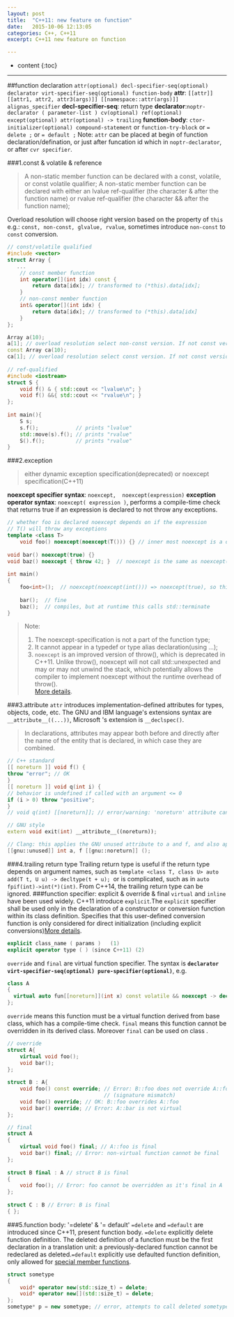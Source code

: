 ```yaml
---
layout: post
title:  "C++11: new feature on function"
date:   2015-10-06 12:13:05
categories: C++, C++11
excerpt: C++11 new feature on function

---
```


* content
{:toc}

---

##function declaration
`attr(optional) decl-specifier-seq(optional) declarator virt-specifier-seq(optional) function-body`
**attr**: `[[attr]] [[attr1, attr2, attr3(args)]] [[namespace::attr(args)]] alignas_specifier`
**decl-specifier-seq**:  return type
**declarator**:`noptr-declarator ( parameter-list ) cv(optional) ref(optional) except(optional) attr(optional) -> trailing`
**function-body**: `ctor-initializer(optional) compound-statement` or `function-try-block` or `= delete ;` or `= default ;`
Note: `attr` can be placed at begin of function declaration/defination, or just after funcation id which in `noptr-declarator`, or after `cvr specifier`.

###1.const & volatile & reference
>A non-static member function can be declared with a const, volatile, or const volatile qualifier;
>A non-static member function can be declared with either an lvalue ref-qualifier (the character & after the function name) or rvalue ref-qualifier (the character && after the function name);   
 
Overload resolution will choose right version based on the property of `this` e.g.: `const, non-const, glvalue, rvalue`, sometimes introduce `non-const` to `const` conversion.
 
``` C++
// const/volatile qualified
#include <vector>
struct Array {
   ...
    // const member function
    int operator[](int idx) const {
        return data[idx]; // transformed to (*this).data[idx];
    }
    // non-const member function
    int& operator[](int idx) {
        return data[idx]; // transformed to (*this).data[idx]
    }
};

Array a(10);
a[1]; // overload resolution select non-const version. If not const version, conver to const, then choose const version
const Array ca(10);
ca[1]; // overload resolution select const version. If not const version, compile error
    
// ref-qualified
#include <iostream>
struct S {
    void f() & { std::cout << "lvalue\n"; }
    void f() &&{ std::cout << "rvalue\n"; }
};
 
int main(){
    S s;
    s.f();            // prints "lvalue"
    std::move(s).f(); // prints "rvalue"
    S().f();          // prints "rvalue"
}
```
###2.exception
>either dynamic exception specification(deprecated) or noexcept specification(C++11)

**noexcept specifier syntax**: `noexcept,  noexcept(expression)`
**exception operator syntax**: `noexcept( expression )`,  performs a compile-time check that returns true if an expression is declared to not throw any exceptions.

```C++
// whether foo is declared noexcept depends on if the expression
// T() will throw any exceptions
template <class T>
	void foo() noexcept(noexcept(T())) {} // inner most noexcept is a operator
 
void bar() noexcept(true) {}
void baz() noexcept { throw 42; }  // noexcept is the same as noexcept(true)
 
int main() 
{
    foo<int>();  // noexcept(noexcept(int())) => noexcept(true), so this is fine
 
    bar();  // fine
    baz();  // compiles, but at runtime this calls std::terminate
}
```
>Note:
>1. The noexcept-specification is not a part of the function type;
>2. It cannot appear in a typedef or type alias declaration(using ...);
>3. `noexcept` is an improved version of throw(), which is deprecated in C++11. Unlike throw(), noexcept will not call std::unexpected and may or may not unwind the stack, which potentially allows the compiler to implement noexcept without the runtime overhead of throw().    
[More details][1].

###3.attribute
`attr` introduces implementation-defined attributes for types, objects, code, etc.  The GNU and IBM language's extensions syntax are ` __attribute__((...))`, Microsoft 's extension is  `__declspec()`.
>In declarations, attributes may appear both before and directly after the name of the entity that is declared, in which case they are combined.

```C++
// C++ standard
[[ noreturn ]] void f() {
throw "error"; // OK
}
[[ noreturn ]] void q(int i) {
// behavior is undefined if called with an argument <= 0
if (i > 0) throw "positive";
}
// void q(int) [[noreturn]]; // error/warning: 'noreturn' attribute cannot be applied to types (warning in gcc, error in Clang). It is a little different from cppreference's description about function declarator.

// GNU style 
extern void exit(int) __attribute__((noreturn));

// Clang: this applies the GNU unused attribute to a and f, and also applies the GNU noreturn attribute to f.
[[gnu::unused]] int a, f [[gnu::noreturn]] (); 
```
###4.trailing return type
Trailing return type is useful if the return type depends on argument names, such as `template <class T, class U> auto add(T t, U u) -> decltype(t + u); `or is complicated, such as in `auto fpif(int)->int(*)(int)`. From C++14, the trailing return type can be ignored.
###function specifier: explicit & override & final
`virtual` and `inline` have been used widely.  C++11 introduce `explicit`.The `explicit` specifier shall be used only in the declaration of a constructor or conversion function within its class definition. Specifies that this user-defined conversion function is only considered for direct initialization (including explicit conversions)[More details][2].

```C++
explicit class_name ( params )	 (1)	
explicit operator type ( ) (since C++11) (2)	
```
`override` and `final` are virtual function specifier. The syntax is **`declarator virt-specifier-seq(optional) pure-specifier(optional)`**, e.g. 

```C++
class A
{
  virtual auto fun[[noreturn]](int x) const volatile && noexcept -> decltype(x) final{}
};
```
`override` means this function must be a virtual function derived from base class, which has a compile-time check. `final` means this function cannot be overridden in its derived class. Moreover `final` can be used on class .

```C++
// override
struct A{
    virtual void foo();
    void bar();
};
 
struct B : A{
    void foo() const override; // Error: B::foo does not override A::foo
                               // (signature mismatch)
    void foo() override; // OK: B::foo overrides A::foo
    void bar() override; // Error: A::bar is not virtual
};

// final
struct A
{
    virtual void foo() final; // A::foo is final
    void bar() final; // Error: non-virtual function cannot be final
};
 
struct B final : A // struct B is final
{
    void foo(); // Error: foo cannot be overridden as it's final in A
};
 
struct C : B // Error: B is final
{ };
```

###5.function body: '=delete' & '= default'
`=delete` and `=default` are introduced since C++11, present function body. `=delete` explicitly delete function definition. The deleted definition of a function must be the first declaration in a translation unit: a previously-declared function cannot be redeclared as deleted.`=default` explicitly use defaulted function definition, only allowed for [special member functions][3].

```C++
struct sometype
{
    void* operator new(std::size_t) = delete;
    void* operator new[](std::size_t) = delete;
};
sometype* p = new sometype; // error, attempts to call deleted sometype::operator new
```

[1]: http://en.cppreference.com/w/cpp/language/noexcept_spec
[2]: http://en.cppreference.com/w/cpp/language/explicit
[3]: http://en.cppreference.com/w/cpp/language/member_functions#Special_member_functions
[4]: http://en.cppreference.com/w/cpp/language/attributes